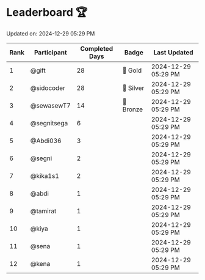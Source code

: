 # Leaderboard 🏆

Updated on: 2024-12-29 05:29 PM

| Rank | Participant       | Completed Days | Badge      | Last Updated         |
|------|-------------------|----------------|------------|----------------------|
| 1    | @gift             | 28             | 🏅 Gold     | 2024-12-29 05:29 PM |
| 2    | @sidocoder        | 28             | 🥈 Silver   | 2024-12-29 05:29 PM |
| 3    | @sewasewT7        | 14             | 🥉 Bronze   | 2024-12-29 05:29 PM |
| 4    | @segnitsega       | 6              |            | 2024-12-29 05:29 PM |
| 5    | @Abdi036          | 3              |            | 2024-12-29 05:29 PM |
| 6    | @segni            | 2              |            | 2024-12-29 05:29 PM |
| 7    | @kika1s1          | 2              |            | 2024-12-29 05:29 PM |
| 8    | @abdi             | 1              |            | 2024-12-29 05:29 PM |
| 9    | @tamirat          | 1              |            | 2024-12-29 05:29 PM |
| 10   | @kiya             | 1              |            | 2024-12-29 05:29 PM |
| 11   | @sena             | 1              |            | 2024-12-29 05:29 PM |
| 12   | @kena             | 1              |            | 2024-12-29 05:29 PM |
